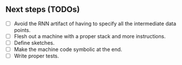 Next steps (TODOs)
----------

- [ ] Avoid the RNN artifact of having to specify all the intermediate data points.
- [ ] Flesh out a machine with a proper stack and more instructions.
- [ ] Define sketches.
- [ ] Make the machine code symbolic at the end.
- [ ] Write proper tests.
